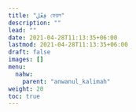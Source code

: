 ```yaml
---
title: "فِعْل ফেয়ল"
description: ""
lead: ""
date: 2021-04-28T11:13:35+06:00
lastmod: 2021-04-28T11:13:35+06:00
draft: false
images: []
menu: 
  nahw:
    parent: "anwanul_kalimah"
weight: 20
toc: true
---
```


